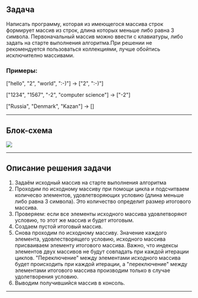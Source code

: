 ## **Задача**
Написать программу, которая из имеющегося массива строк формирует массив из строк, длина которых меньше либо равна 3 символа. Первоначальный массив можно ввести с клавиатуры, либо задать на старте выполнения алгоритма.При решении не рекомендуется пользоваться коллекциями, лучше обойтись исключително массивами.
### Примеры:
["hello", "2", "world", ":-)"] -> ["2", ":-)"]

["1234", "1567", "-2", "computer science"] -> ["-2"]

["Russia", "Denmark", "Kazan"] -> []

---
## **Блок-схема**
<image src=Diagram.png>

---
## **Описание решения задачи**
1. Задаём исходный массив на старте выполнения алгоритма
2. Проходим по исходному массиву при помощи цикла и подсчитваем количесво элементов, удовлетворяющих условию (длина меньше либо равна 3 символа). Это количество определит размер итогового массива.
3. Проверяем: если все элементы исходного массива удовлетворяют условию, то этот же массив и будет итоговым.
4. Создаем пустой итоговый массив.
5. Снова проходим по исходному массиву. Значение каждого элемента, удовлестворящего условию, исходного массива присваиваем элементу итогового массива. Важно, что индексы элементов двух массивов не будут совпадать при каждой итерации циклов. "Переключение" между элементами исходного массива будет происходить при каждой итерации, а "переключение" между элементами итогового массива производим только в случае удолетворения условию.
6. Выводим получившийся массив в консоль.
---